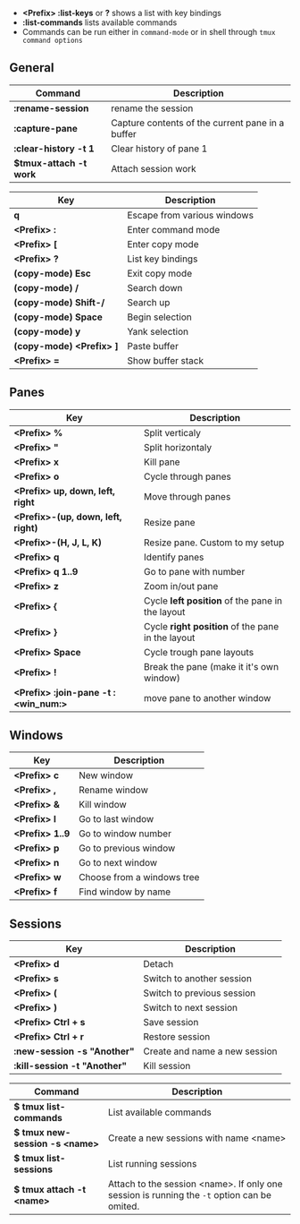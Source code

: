 * **&lt;Prefix&gt; :list-keys** or **<Prefix> ?** shows a list with key bindings
* **:list-commands** lists available commands
* Commands can be run either in `command-mode` or in shell through `tmux command options`



## General
Command                  | Description
-------------------------|--------------------------------------------------|
**:rename-session**      | rename the session
**:capture-pane**        | Capture contents of the current pane in a buffer
**:clear-history -t 1**  | Clear history of pane 1
**$tmux-attach -t work** | Attach session work


Key                              | Description
---------------------------------|-----------------------------|
**q**                            | Escape from various windows
**&lt;Prefix&gt; :**             | Enter command mode
**&lt;Prefix&gt; [**             | Enter copy mode
**&lt;Prefix&gt; ?**             | List key bindings
**(copy-mode) Esc**              | Exit copy mode
**(copy-mode) /**                | Search down
**(copy-mode) Shift-/**          | Search up
**(copy-mode) Space**            | Begin selection
**(copy-mode) y**                | Yank selection
**(copy-mode) &lt;Prefix&gt; ]** | Paste buffer
**&lt;Prefix&gt; =**             | Show buffer stack


## Panes

Key                                                | Description
---------------------------------------------------|----------------------------------------------------|
**&lt;Prefix&gt; %**                               | Split verticaly
**&lt;Prefix&gt; "**                               | Split horizontaly
**&lt;Prefix&gt; x**                               | Kill pane
**&lt;Prefix&gt; o**                               | Cycle through panes
**&lt;Prefix&gt; up, down, left, right**           | Move through panes
**&lt;Prefix&gt;-(up, down, left, right)**         | Resize pane
**&lt;Prefix&gt;-(H, J, L, K)**                    | Resize pane. Custom to my setup
**&lt;Prefix&gt; q**                               | Identify panes
**&lt;Prefix&gt; q 1..9**                          | Go to pane with number
**&lt;Prefix&gt; z**                               | Zoom in/out pane
**&lt;Prefix&gt; {**                               | Cycle **left position** of the pane in the layout
**&lt;Prefix&gt; }**                               | Cycle **right position** of the pane in the layout
**&lt;Prefix&gt; Space**                           | Cycle trough pane layouts
**&lt;Prefix&gt; !**                               | Break the pane (make it it's own window)
**&lt;Prefix&gt; :join-pane -t :&lt;win_num:&gt;** | move pane to another window




## Windows

Key                     | Description
------------------------|----------------------------|
**&lt;Prefix&gt; c**    | New window
**&lt;Prefix&gt; ,**    | Rename window
**&lt;Prefix&gt; &**    | Kill window
**&lt;Prefix&gt; l**    | Go to last window
**&lt;Prefix&gt; 1..9** | Go to window number
**&lt;Prefix&gt; p**    | Go to previous window
**&lt;Prefix&gt; n**    | Go to next window
**&lt;Prefix&gt; w**    | Choose from a windows tree
**&lt;Prefix&gt; f**    | Find window by name



## Sessions

Key                            | Description
-------------------------------|-------------------------------|
**&lt;Prefix&gt; d**           | Detach
**&lt;Prefix&gt; s**           | Switch to another session
**&lt;Prefix&gt; (**           | Switch to previous session
**&lt;Prefix&gt; )**           | Switch to next session
**&lt;Prefix&gt; Ctrl + s**    | Save session
**&lt;Prefix&gt; Ctrl + r**    | Restore session
**:new-session -s "Another"**  | Create and name a new session
**:kill-session -t "Another"** | Kill session

Command                                | Description
---------------------------------------|---------------------------------------------------------------------------------------------------|
**$ tmux list-commands**               | List available commands
**$ tmux new-session -s &lt;name&gt;** | Create a new sessions with name &lt;name&gt;
**$ tmux list-sessions**               | List running sessions
**$ tmux attach -t &lt;name&gt;**      | Attach to the session &lt;name&gt;. If only one session is running the `-t` option can be omited.


